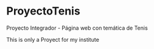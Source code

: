 # ProyectoTenis
Proyecto Integrador - Página web con temática de Tenis


This is only a Proyect for my institute
